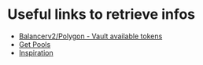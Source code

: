 # Useful links to retrieve infos

- [Balancerv2/Polygon - Vault available tokens](https://polygonscan.com/tokenholdings?a=0xba12222222228d8ba445958a75a0704d566bf2c8)
- [Get Pools](https://www.geckoterminal.com/polygon_pos/pools)
- [Inspiration](https://eigenphi.io/)
